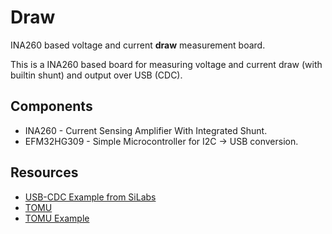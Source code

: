 Draw
===

INA260 based voltage and current __draw__ measurement board.

This is a INA260 based board for measuring voltage and current draw (with builtin shunt) and output over USB (CDC).


## Components

- INA260 - Current Sensing Amplifier With Integrated Shunt.
- EFM32HG309 - Simple Microcontroller for I2C -> USB conversion.

## Resources

- [USB-CDC Example from SiLabs](https://github.com/SiliconLabs/Gecko_SDK/tree/master/hardware/kit/SLSTK3400A_EFM32HG/examples/usbdcdc)
- [TOMU](https://github.com/im-tomu/)
- [TOMU Example](https://github.com/im-tomu/tomu-samples/tree/master/efm32hg-blinky-usb)
